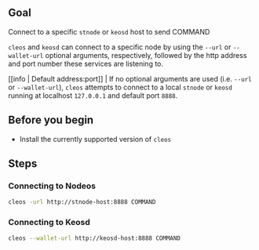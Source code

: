 ## Goal

Connect to a specific `stnode` or `keosd` host to send COMMAND

`cleos` and `keosd` can connect to a specific node by using the `--url` or `--wallet-url` optional arguments, respectively, followed by the http address and port number these services are listening to.

[[info | Default address:port]]
| If no optional arguments are used (i.e. `--url` or `--wallet-url`), `cleos` attempts to connect to a local `stnode` or `keosd` running at localhost `127.0.0.1` and default port `8888`.

## Before you begin

* Install the currently supported version of `cleos`

## Steps
### Connecting to Nodeos

```sh
cleos -url http://stnode-host:8888 COMMAND
```

### Connecting to Keosd

```sh
cleos --wallet-url http://keosd-host:8888 COMMAND
```
